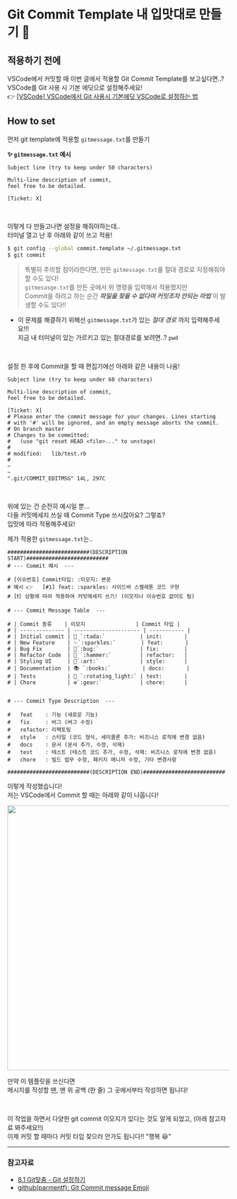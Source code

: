 # Git Commit Template 내 입맛대로 만들기 🤪

## 적용하기 전에

VSCode에서 커밋할 때 이번 글에서 적용할 Git Commit Template를 보고싶다면..?  
VSCode를 Git 사용 시 기본 에딧으로 설정해주세요!  
👉 [[VSCode] VSCode에서 Git 사용시 기본에딧 VSCode로 설정하는 법](https://codi-rano.tistory.com/139)

## How to set

먼저 git template에 적용할 `gitmessage.txt`를 만들기

**✨ `gitmessage.txt` 예시**

```
Subject line (try to keep under 50 characters)

Multi-line description of commit,
feel free to be detailed.

[Ticket: X]
```

<br/>

이렇게 다 만들고나면 설정을 해줘야하는데..  
터미널 열고 난 후 아래와 같이 쓰고 적용!

```sh
$ git config --global commit.template ~/.gitmessage.txt
$ git commit
```

> 특별히 주의할 점이라한다면, 만든 `gitmessage.txt`를 절대 경로로 지정해줘야 할 수도 있다!  
> `gitmesasge.txt`를 만든 곳에서 위 명령을 입력해서 적용했지만  
> Commit을 하려고 하는 순간 **_파일을 찾을 수 없다며 커밋조차 안되는 마법_** 이 발생할 수도 있다!!

- 이 문제를 해결하기 위해선 `gitmessage.txt`가 있는 _절대 경로_ 까지 입력해주세요!!!  
   지금 내 터미널이 있는 가르키고 있는 절대경로를 보려면..? `pwd`

<br/>

설정 한 후에 Commit을 할 때 편집기에선 아래와 같은 내용이 나옴!

```
Subject line (try to keep under 60 characters)

Multi-line description of commit,
feel free to be detailed.

[Ticket: X]
# Please enter the commit message for your changes. Lines starting
# with '#' will be ignored, and an empty message aborts the commit.
# On branch master
# Changes to be committed:
#   (use "git reset HEAD <file>..." to unstage)
#
# modified:   lib/test.rb
#
~
~
".git/COMMIT_EDITMSG" 14L, 297C
```

<br/>

위에 있는 건 순전히 예시일 뿐...  
다들 커밋메세지 쓰실 때 Commit Type 쓰시잖아요? 그렇죠?  
입맛에 따라 적용해주세요!

제가 적용한 `gitmessage.txt`는..

```
##########################(DESCRIPTION START)##########################
# --- Commit 예시  ---

# [이슈번호] Commit타입: :이모지: 본문
# 예시 👉   [#1] feat: :sparkles: 사이드바 스켈레톤 코드 구현
# [❗️] 상황에 따라 적용하여 커밋메세지 쓰기! (이모지나 이슈번호 없어도 됨)

# --- Commit Message Table  ---

# | Commit 종류    | 이모지                | Commit 타입 |
# | -------------- | --------------------- | ----------- |
# | Initial commit | 🎉 `:tada:`           | init:       |
# | New Feature    | ✨`:sparkles:`        | feat:       |
# | Bug Fix        | 🐛`:bug:`             | fix:        |
# | Refactor Code  | 🔨 `:hammer:`         | refactor:   |
# | Styling UI     | 🎨`:art:`             | style:      |
# | Documentation  | 📚 `:books:`          | docs:       |
# | Tests          | 🚨 `:rotating_light:` | test:       |
# | Chore          | ⚙️`:gear:`            | chore:      |


# --- Commit Type Description  ---

#   feat    : 기능 (새로운 기능)
#   fix     : 버그 (버그 수정)
#   refactor: 리팩토링
#   style   : 스타일 (코드 형식, 세미콜론 추가: 비즈니스 로직에 변경 없음)
#   docs    : 문서 (문서 추가, 수정, 삭제)
#   test    : 테스트 (테스트 코드 추가, 수정, 삭제: 비즈니스 로직에 변경 없음)
#   chore   : 빌드 업무 수정, 패키지 매니저 수정, 기타 변경사항

##########################(DESCRIPTION END)##########################
```

이렇게 작성했습니다!  
저는 VSCode에서 Commit 할 때는 아래와 같이 나옵니다!

<img src="https://user-images.githubusercontent.com/33610315/131132587-ec18a8ca-71ef-4019-8c35-08b47aa40a35.png" width="600"/>

만약 이 템플릿을 쓰신다면  
메시지를 작성할 땐, 맨 위 공백 (한 줄) 그 곳에서부터 작성하면 됩니다!


</br>

이 작업을 하면서 다양한 git commit 이모지가 있다는 것도 알게 되었고, (아래 참고자료 봐주세요!!)  
이제 커밋 할 때마다 커밋 타입 찾으러 안가도 됩니다!! "행복 😆"  

---

### 참고자료

- [8.1 Git맞춤 - Git 설정하기](https://git-scm.com/book/ko/v2/Git%EB%A7%9E%EC%B6%A4-Git-%EC%84%A4%EC%A0%95%ED%95%98%EA%B8%B0)
- [github(parmentf): Git Commit message Emoji](https://gist.github.com/parmentf/035de27d6ed1dce0b36a)
